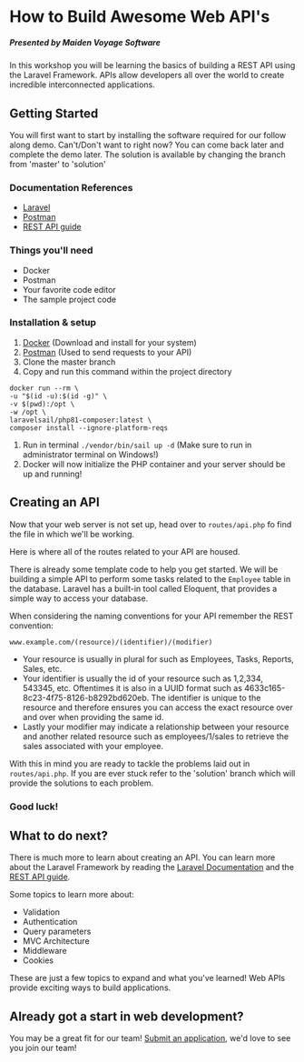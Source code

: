 # How to Build Awesome Web API's
##### Presented by Maiden Voyage Software

In this workshop you will be learning the basics of building a REST API using the Laravel Framework. APIs allow developers all over the world to create incredible interconnected applications.

## Getting Started

You will first want to start by installing the software required for our follow along demo. Can't/Don't want to right now? You can come back later and complete the demo later. The solution is available by changing the branch from 'master' to 'solution'

### Documentation References
* [Laravel](https://laravel.com/docs/9.x/installation)
* [Postman](https://learning.postman.com/docs/getting-started/introduction/)
* [REST API guide](https://www.restapitutorial.com/)

### Things you'll need

* Docker
* Postman
* Your favorite code editor
* The sample project code

### Installation & setup

1. [Docker](https://www.docker.com/products/docker-desktop) (Download and install for your system)
2. [Postman](https://www.postman.com/downloads/) (Used to send requests to your API)
3. Clone the master branch
4. Copy and run this command within the project directory
``` 
docker run --rm \
-u "$(id -u):$(id -g)" \
-v $(pwd):/opt \
-w /opt \
laravelsail/php81-composer:latest \
composer install --ignore-platform-reqs
```
1. Run in terminal ```./vendor/bin/sail up -d``` (Make sure to run in administrator terminal on Windows!)
2. Docker will now initialize the PHP container and your server should be up and running!

## Creating an API

Now that your web server is not set up, head over to ```routes/api.php``` fo find the file in which we'll be working.

Here is where all of the routes related to your API are housed.

There is already some template code to help you get started. We will be building a simple API to perform some tasks related to the ```Employee``` table in the database. Laravel has a built-in tool called Eloquent, that provides a simple way to access your database.

When considering the naming conventions for your API remember the REST convention:

``` www.example.com/(resource)/(identifier)/(modifier) ```

* Your resource is usually in plural for such as Employees, Tasks, Reports, Sales, etc.
* Your identifier is usually the id of your resource such as 1,2,334, 543345, etc. Oftentimes it is also in a UUID format such as 4633c165-8c23-4f75-8126-b8292bd620eb. The identifier is unique to the resource and therefore ensures you can access the exact resource over and over when providing the same id.
* Lastly your modifier may indicate a relationship between your resource and another related resource such as employees/1/sales to retrieve the sales associated with your employee.


With this in mind you are ready to tackle the problems laid out in ```routes/api.php```. If you are ever stuck refer to the 'solution' branch which will provide the solutions to each problem.

### Good luck!

## What to do next?

There is much more to learn about creating an API. You can learn more about the Laravel Framework by reading the [Laravel Documentation](https://laravel.com/docs/9.x/installation) and the [REST API guide](https://www.restapitutorial.com/). 

Some topics to learn more about:
* Validation
* Authentication
* Query parameters
* MVC Architecture
* Middleware
* Cookies

These are just a few topics to expand and what you've learned! Web APIs provide exciting ways to build applications.

## Already got a start in web development?

You may be a great fit for our team! [Submit an application](https://yourmaidenvoyage.com/who-we-are#apply), we'd love to see you join our team!
